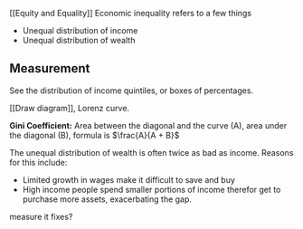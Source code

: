 [[Equity and Equality]]
Economic inequality refers to a few things
- Unequal distribution of income
- Unequal distribution of wealth
## Measurement
See the distribution of income quintiles, or boxes of percentages.

[[Draw diagram]], Lorenz curve.

**Gini Coefficient:** Area between the diagonal and the curve (A), area under the diagonal (B), formula is $\frac{A}{A + B}$

The unequal distribution of wealth is often twice as bad as income. Reasons for this include:
- Limited growth in wages make it difficult to save and buy
- High income people spend smaller portions of income therefor get to purchase more assets, exacerbating the gap.

measure it
fixes?